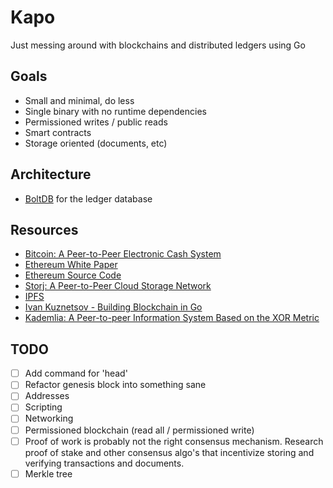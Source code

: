 Kapo
====

Just messing around with blockchains and distributed ledgers using Go


Goals
-----

- Small and minimal, do less
- Single binary with no runtime dependencies
- Permissioned writes / public reads
- Smart contracts
- Storage oriented (documents, etc)


Architecture
------------

- [BoltDB](https://github.com/boltdb/bolt) for the ledger database


Resources
---------

- [Bitcoin: A Peer-to-Peer Electronic Cash System](https://bitcoin.org/bitcoin.pdf)
- [Ethereum White Paper](https://github.com/ethereum/wiki/wiki/White-Paper)
- [Ethereum Source Code](https://github.com/ethereum/go-ethereum/)
- [Storj: A Peer-to-Peer Cloud Storage Network](https://storj.io/storj.pdf)
- [IPFS](https://ipfs.io/)
- [Ivan Kuznetsov - Building Blockchain in Go](https://jeiwan.cc/tags/blockchain/)
- [Kademlia: A Peer-to-peer Information System Based on the XOR Metric](https://pdos.csail.mit.edu/~petar/papers/maymounkov-kademlia-lncs.pdf)


TODO
----

- [ ] Add command for 'head'
- [ ] Refactor genesis block into something sane
- [ ] Addresses
- [ ] Scripting
- [ ] Networking
- [ ] Permissioned blockchain (read all / permissioned write)
- [ ] Proof of work is probably not the right consensus mechanism. Research proof of stake and other consensus algo's that incentivize storing and verifying transactions and documents.
- [ ] Merkle tree
